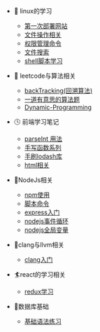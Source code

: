 * 🍡 linux的学习
  * [第一次部署网站](linux/记第一次阿里云部署静态网站踩坑之旅.md)
  * [文件操作相关](linux/file.md)
  * [权限管理命令](linux/权限相关.md)
  * [文件搜索](linux/fileSearch.md)
  * [shell脚本学习](Linux/shell脚本学习.md)
* 🍦 leetcode与算法相关
  * [backTracking(回溯算法)](leetcode与算法相关/backTracking.md)
  * [一道有意思的算法题](leetcode与算法相关/一道有意思的算法题.md)
  * [Dynamic-Programming](leetcode与算法相关/Dynamic-Programming.md)
* 🕓 前端学习笔记
  * [parseInt 用法](前端学习笔记/parseInt用法.md)
  * [手写函数系列](前端学习笔记/手写函数系列.md)
  * [手刷lodash库](前端学习笔记/刷lodash库.md)
  * [html相关](前端学习笔记/html与css相关.md)
* 🍊NodeJs相关
  * [npm使用](NodeJS相关/npm使用.md)
  * [脚本命令](NodeJS相关/脚本命令.md)
  * [express入门](NodeJS相关/express/index.md)
  * [nodejs事件循环](NodeJS相关/事件循环.md)
  * [nodejs全局变量](NodeJS相关/全局对象.md)

* 🐝clang与llvm相关
    * [clang入门](clang与llvm的学习/clang入门.md)

* 🏄react的学习相关
  * [redux学习](react相关的学习/react-redux.md)
* 🐛数据库基础
  * [基础语法练习](数据库相关/基本语法练习.md)